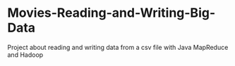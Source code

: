 # Movies-Reading-and-Writing-Big-Data
Project about reading and writing data from a csv file with Java MapReduce and Hadoop
